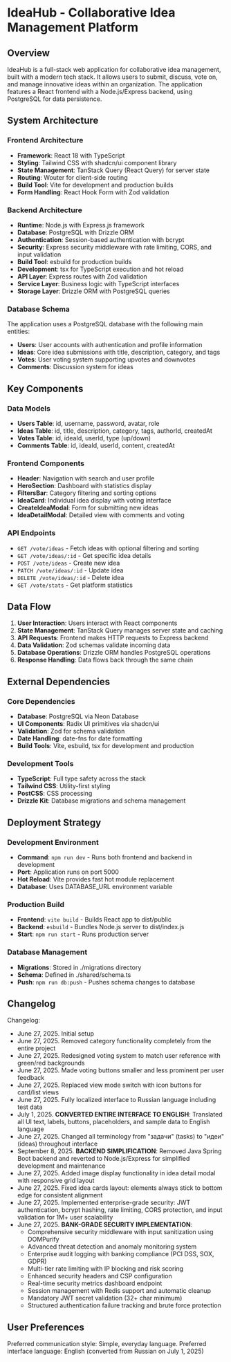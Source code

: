 # IdeaHub - Collaborative Idea Management Platform

## Overview

IdeaHub is a full-stack web application for collaborative idea management, built with a modern tech stack. It allows users to submit, discuss, vote on, and manage innovative ideas within an organization. The application features a React frontend with a Node.js/Express backend, using PostgreSQL for data persistence.

## System Architecture

### Frontend Architecture
- **Framework**: React 18 with TypeScript
- **Styling**: Tailwind CSS with shadcn/ui component library
- **State Management**: TanStack Query (React Query) for server state
- **Routing**: Wouter for client-side routing
- **Build Tool**: Vite for development and production builds
- **Form Handling**: React Hook Form with Zod validation

### Backend Architecture
- **Runtime**: Node.js with Express.js framework
- **Database**: PostgreSQL with Drizzle ORM
- **Authentication**: Session-based authentication with bcrypt
- **Security**: Express security middleware with rate limiting, CORS, and input validation
- **Build Tool**: esbuild for production builds
- **Development**: tsx for TypeScript execution and hot reload
- **API Layer**: Express routes with Zod validation
- **Service Layer**: Business logic with TypeScript interfaces
- **Storage Layer**: Drizzle ORM with PostgreSQL queries

### Database Schema
The application uses a PostgreSQL database with the following main entities:
- **Users**: User accounts with authentication and profile information
- **Ideas**: Core idea submissions with title, description, category, and tags
- **Votes**: User voting system supporting upvotes and downvotes
- **Comments**: Discussion system for ideas

## Key Components

### Data Models
- **Users Table**: id, username, password, avatar, role
- **Ideas Table**: id, title, description, category, tags, authorId, createdAt
- **Votes Table**: id, ideaId, userId, type (up/down)
- **Comments Table**: id, ideaId, userId, content, createdAt

### Frontend Components
- **Header**: Navigation with search and user profile
- **HeroSection**: Dashboard with statistics display
- **FiltersBar**: Category filtering and sorting options
- **IdeaCard**: Individual idea display with voting interface
- **CreateIdeaModal**: Form for submitting new ideas
- **IdeaDetailModal**: Detailed view with comments and voting

### API Endpoints
- `GET /vote/ideas` - Fetch ideas with optional filtering and sorting
- `GET /vote/ideas/:id` - Get specific idea details
- `POST /vote/ideas` - Create new idea
- `PATCH /vote/ideas/:id` - Update idea
- `DELETE /vote/ideas/:id` - Delete idea
- `GET /vote/stats` - Get platform statistics

## Data Flow

1. **User Interaction**: Users interact with React components
2. **State Management**: TanStack Query manages server state and caching
3. **API Requests**: Frontend makes HTTP requests to Express backend
4. **Data Validation**: Zod schemas validate incoming data
5. **Database Operations**: Drizzle ORM handles PostgreSQL operations
6. **Response Handling**: Data flows back through the same chain

## External Dependencies

### Core Dependencies
- **Database**: PostgreSQL via Neon Database
- **UI Components**: Radix UI primitives via shadcn/ui
- **Validation**: Zod for schema validation
- **Date Handling**: date-fns for date formatting
- **Build Tools**: Vite, esbuild, tsx for development and production

### Development Tools
- **TypeScript**: Full type safety across the stack
- **Tailwind CSS**: Utility-first styling
- **PostCSS**: CSS processing
- **Drizzle Kit**: Database migrations and schema management

## Deployment Strategy

### Development Environment
- **Command**: `npm run dev` - Runs both frontend and backend in development
- **Port**: Application runs on port 5000
- **Hot Reload**: Vite provides fast hot module replacement
- **Database**: Uses DATABASE_URL environment variable

### Production Build
- **Frontend**: `vite build` - Builds React app to dist/public
- **Backend**: `esbuild` - Bundles Node.js server to dist/index.js
- **Start**: `npm run start` - Runs production server

### Database Management
- **Migrations**: Stored in ./migrations directory
- **Schema**: Defined in ./shared/schema.ts
- **Push**: `npm run db:push` - Pushes schema changes to database

## Changelog

Changelog:
- June 27, 2025. Initial setup
- June 27, 2025. Removed category functionality completely from the entire project
- June 27, 2025. Redesigned voting system to match user reference with green/red backgrounds
- June 27, 2025. Made voting buttons smaller and less prominent per user feedback
- June 27, 2025. Replaced view mode switch with icon buttons for card/list views
- June 27, 2025. Fully localized interface to Russian language including test data
- July 1, 2025. **CONVERTED ENTIRE INTERFACE TO ENGLISH**: Translated all UI text, labels, buttons, placeholders, and sample data to English language
- June 27, 2025. Changed all terminology from "задачи" (tasks) to "идеи" (ideas) throughout interface
- September 8, 2025. **BACKEND SIMPLIFICATION**: Removed Java Spring Boot backend and reverted to Node.js/Express for simplified development and maintenance
- June 27, 2025. Added image display functionality in idea detail modal with responsive grid layout
- June 27, 2025. Fixed idea cards layout: elements always stick to bottom edge for consistent alignment
- June 27, 2025. Implemented enterprise-grade security: JWT authentication, bcrypt hashing, rate limiting, CORS protection, and input validation for 1M+ user scalability
- June 27, 2025. **BANK-GRADE SECURITY IMPLEMENTATION**: 
  * Comprehensive security middleware with input sanitization using DOMPurify
  * Advanced threat detection and anomaly monitoring system
  * Enterprise audit logging with banking compliance (PCI DSS, SOX, GDPR)
  * Multi-tier rate limiting with IP blocking and risk scoring
  * Enhanced security headers and CSP configuration
  * Real-time security metrics dashboard endpoint
  * Session management with Redis support and automatic cleanup
  * Mandatory JWT secret validation (32+ char minimum)
  * Structured authentication failure tracking and brute force protection

## User Preferences

Preferred communication style: Simple, everyday language.
Preferred interface language: English (converted from Russian on July 1, 2025)